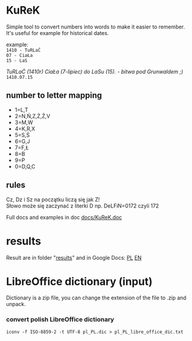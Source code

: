# KuReK

Simple tool to convert numbers into words to make it easier to remember. It's useful for example for historical dates.

example:\
`1410 - TuRLaĆ`\
`07 - CiaŁa`\
`15 - LaS`

_TuRLaĆ (1410r) CiaŁa (7-lipiec) do LaSu (15). - bitwa pod Grunwaldem ;)_\
`1410.07.15`

## number to letter mapping

- 1=L,T
- 2=N,Ń,Z,Ż,Ź,V
- 3=M,W
- 4=K,R,X
- 5=S,Ś
- 6=G,J
- 7=F,Ł
- 8=B
- 9=P
- 0=D,Q,C

## rules

Cz, Dz i Sz na początku liczą się jak Z!\
Słowo może się zaczynać z literki D np. DeLFiN=0172 czyli 172

Full docs and examples in doc [docs/KuReK.doc](docs/KuReK.doc)

# results

Result are in folder "[results](results)" and in Google Docs:
[PL](https://docs.google.com/spreadsheets/d/1pWFXwH81k_eqZrzDV7Nwe6LsNO2jkEKUL8y2ubH7nuI/edit?usp=sharing)
[EN](https://docs.google.com/spreadsheets/d/1eFLel0MpZb43vSTwjhtnLvegdvVvtheQYjhlNu7H7N8/edit?usp=sharing)

# LibreOffice dictionary (input)

Dictionary is a zip file, you can change the extension of the file to .zip and unpack.

### convert polish LibreOffice dictionary

`iconv -f ISO-8859-2 -t UTF-8 pl_PL.dic > pl_PL_libre_office_dic.txt`
